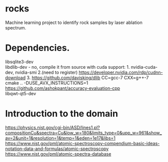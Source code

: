 # rocks
Machine learning project to identify rock samples by laser ablation spectrum.


# Dependencies.
libsqlite3-dev  
libdlib-dev - no, compile it from source with cuda support: 1. nvidia-cuda-dev, nvidia-smi 2.(need to register) https://developer.nvidia.com/rdp/cudnn-download
      3. https://github.com/davisking/dlib     CC=gcc-7 CXX=g++-7 cmake .. -DUSE_AVX_INSTRUCTIONS=1  
https://github.com/ashokpant/accuracy-evaluation-cpp  
libqwt-qt5-dev


# Introduction to the domain
https://physics.nist.gov/cgi-bin/ASD/lines1.pl?compositionCu&spectra=Cu&low_w=180&limits_type=0&upp_w=961&show_av=2&unit=1&resolution=1&temp=1&eden=1e17&libs=1  
https://www.nist.gov/pml/atomic-spectroscopy-compendium-basic-ideas-notation-data-and-formulas/atomic-spectroscopy  
https://www.nist.gov/pml/atomic-spectra-database  
